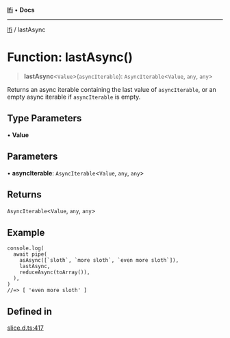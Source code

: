 [**lfi**](../readme.md) • **Docs**

***

[lfi](../globals.md) / lastAsync

# Function: lastAsync()

> **lastAsync**\<`Value`\>(`asyncIterable`): `AsyncIterable`\<`Value`, `any`, `any`\>

Returns an async iterable containing the last value of `asyncIterable`, or
an empty async iterable if `asyncIterable` is empty.

## Type Parameters

• **Value**

## Parameters

• **asyncIterable**: `AsyncIterable`\<`Value`, `any`, `any`\>

## Returns

`AsyncIterable`\<`Value`, `any`, `any`\>

## Example

```
console.log(
  await pipe(
    asAsync([`sloth`, `more sloth`, `even more sloth`]),
    lastAsync,
    reduceAsync(toArray()),
  ),
)
//=> [ 'even more sloth' ]
```

## Defined in

[slice.d.ts:417](https://github.com/TomerAberbach/lfi/blob/d7a0f90dd72245d6efd6bd97c58a78b3f3028f25/src/operations/slice.d.ts#L417)
